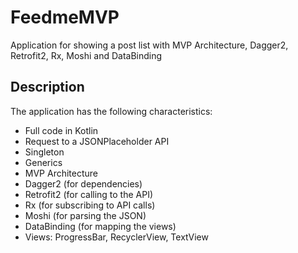 # FeedmeMVP
Application for showing a post list with MVP Architecture, Dagger2, Retrofit2, Rx, Moshi and DataBinding

## Description
The application has the following characteristics:

- Full code in Kotlin
- Request to a JSONPlaceholder API
- Singleton
- Generics
- MVP Architecture
- Dagger2 (for dependencies)
- Retrofit2 (for calling to the API)
- Rx (for subscribing to API calls)
- Moshi (for parsing the JSON)
- DataBinding (for mapping the views)
- Views: ProgressBar, RecyclerView, TextView
